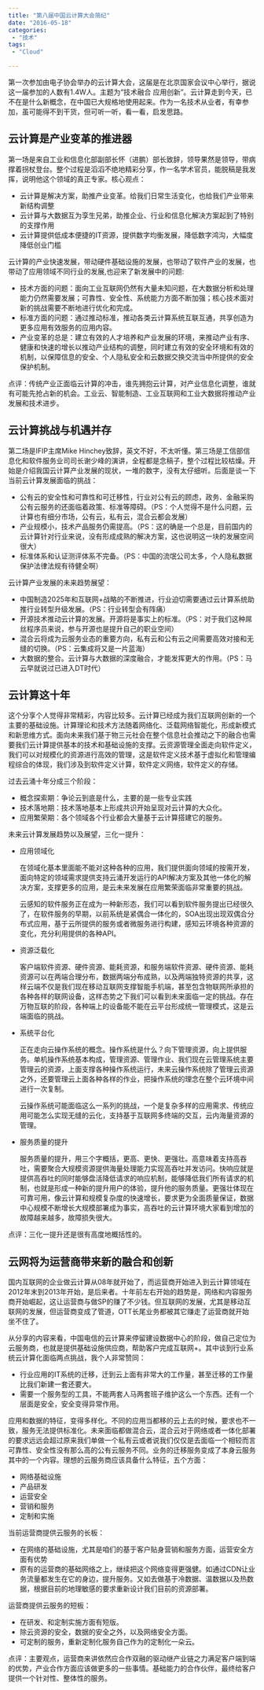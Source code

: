 ```yaml
---
title: "第八届中国云计算大会简纪"
date: "2016-05-18"
categories:
 - "技术"
tags:
 - "Cloud"

---
```


第一次参加由电子协会举办的云计算大会，这届是在北京国家会议中心举行，据说这一届参加的人数有1.4W人。主题为“技术融合 应用创新”。云计算走到今天，已不在是什么新概念，在中国已大规格地使用起来。作为一名技术从业者，有幸参加，虽可能得不到干货，但可听一听，看一看，启发思路。


## 云计算是产业变革的推进器

第一场是来自工业和信息化部副部长怀（进鹏）部长致辞，领导果然是领导，带病撑着拐杖登台。整个过程是滔滔不绝地精彩分享，作一名学术官员，能脱稿是我发挥，说明他这个领域的真正专家。核心观点：

  * 云计算是解决方案，助推产业变革。给我们日常生活变化，也给我们产业带来新结构调整
  * 云计算与大数据互为孪生兄弟，助推企业、行业和信息化解决方案起到了特别的支撑作用
  * 云计算提供低成本便捷的IT资源，提供数字均衡发展，降低数字鸿沟，大幅度降低创业门槛

云计算的产业快速发展，带动硬件基础设施的发展，也带动了软件产业的发展，也带动了应用领域不同行业的发展,也迎来了新发展中的问题:

  * 技术方面的问题：面向工业互联网仍然有大量未知问题，在大数据分析和处理能力仍然需要发展；可靠性、安全性、系统能力方面不断加强；核心技术面对新的挑战需要不断地进行优化和完成。
  * 标准方面的问题：通过推动标准，推动各类云计算系统互联互通，共享创造为更多应用有效服务的应用内容。
  * 产业变革的总是：建立有效的人才培养和产业发展的环境，来推动产业有序、健康和快速的增长以推动产业结构的调整，同时建立有效的安全环境和有效的机制，以保障信息的安全、个人隐私安全和云数据交换交流当中所提供的安全保护机制。

点评：传统产业正面临云计算的冲击，谁先拥抱云计算，对产业信息化调整，谁就有可能先抢占新的机会。工业云、智能制造、工业互联网和工业大数据将推动产业发展和技术进步。

## 云计算挑战与机遇并存

第二场是IFIP主席Mike Hinchey致辞，英文不好，不太听懂。第三场是工信部信息化和软件服务业司司长谢少峰的演讲，全程都是念稿子，整个过程比较枯燥。开始是介绍我国云计算产业发展的现状，一堆的数字，没有太仔细听。后面是谈一下当前云计算发展面临的挑战：

  * 公有云的安全性和可靠性和可迁移性，行业对公有云的顾虑，政务、金融采购公有云服务的还面临着政策、标准等障碍。（PS：个人觉得不是什么问题，云计算也有细分市场，公有云，私有云，混合云都会发展）
  * 产业规模小，技术产品服务仍需提高。（PS：这的确是一个总是，目前国内的云计算针对行业来说，没有形成成熟的解决方案，这也说明这一块的发展空间很大）
  * 标准体系和认证测评体系不完备。（PS：中国的流氓公司太多，个人隐私数据保护法律法规有待健全啊）

云计算产业发展的未来趋势展望：

  * 中国制造2025年和互联网+战略的不断推进，行业迫切需要通过云计算系统助推行业转型升级发展。（PS：行业转型会有阵痛）
  * 开源技术推动云计算的发展。开源将是事实上的标准。（PS：对于我们这种屌丝程序员来说，参与开源也是提升自己的职业空间）
  * 混合云将成为云服务业态的重要方向，私有云和公有云之间需要高效对接和无缝的切换。（PS：云集成将又是一片蓝海）
  * 大数据的整合。云计算与大数据的深度融合，才能发挥更大的作用。（PS：马云早就说过已进入DT时代）

## 云计算这十年

这个分享个人觉得非常精彩，内容比较多。云计算已经成为我们互联网创新的一个主要的基础设施。计算理论和技术方法随着网络化、泛载网络智能化，形成新模式和新思维方式。面向未来我们基于物三元社会在整个信息社会推动之下的融合也需要我们云计算提供基本的技术和基础设施的支撑。云资源管理全面走向软件定义，我们可以对规模化的资源进行高效的管理，这是软件定义技术基于虚拟化和管理编程综合的体现，我们涉及到软件定义计算，软件定义网络，软件定义的存储。

过去云涌十年分成三个阶段：

  * 概念探索期：争论云到底是什么，主要的是一些专业实践
  * 技术落地期：技术落地基本上形成共识开始呈现对云计算的大众化。
  * 应用繁荣期：各个领域各个行业都会大量基于云计算搭建它的服务。

未来云计算发展趋势以及展望，三化一提升：

  * 应用领域化

    在领域化基本里面能不能对这种各种的应用，我们提供面向领域的按需开发，面向特定的领域需求提供支持云涌开发运行的API解决方案及其他一体化的解决方案，支撑更多的应用，是云未来发展在应用繁荣面临非常重要的挑战。

    云感知的软件服务正在成为一种新形态，我们可以看到软件服务提出已经很久了，在软件服务的早期，以前系统是紧偶合一体化的，SOA出现出现双偶合分布式应用，基于云所提供的服务或者微服务进行构建，感知云环境各种资源的变化，充分利用提供的各种API。

  * 资源泛载化

    客户端软件资源、硬件资源、能耗资源，和服务端软件资源、硬件资源、能耗资源可以在两端合理分布，数据两端分布成熟，以及两端独特资源的共享，这样云端不仅是我们现在移动互联网支撑智能手机端，甚至包含物联网所承担的各种各样的联网设备，这样态势之下我们可以看到未来面临一定的挑战。存在万物互联的阶段，各种端上的设备能不能在云平台形成统一管理模式，这是云端面临的挑战。

  * 系统平台化

    正在走向云操作系统的概念。操作系统是什么？向下管理资源，向上提供服务。单机操作系统基本构成，管理资源、管理作业、我们现在云管理系统主要管理云的资源，上面支撑各种操作系统运行，未来云操作系统除了管理云资源之外，还要管理云上面各种各样的作业，把操作系统的理念在整个云环境中间进行一次复制。

    云操作系统可能面临这么一系列的挑战，一个是复杂多样的应用需求、传统应用可能怎么实现无缝的云化，支持基于互联网多终端的交互，云内海量资源的管理。

  * 服务质量的提升

    服务质量的提升，用三个字概括，更高、更快、更强壮。高意味着支持高吞吐，需要聚合大规模资源提供海量处理能力实现高吞吐并发访问。快响应就是提供高吞吐的同时能够盘活降低请求的响应机制，能够降低我们所有请求的机制，也就是形成一种新的提升用户的体验，提升他的服务质量。更强壮体现在可靠可用，像云计算和规模复杂度的快速增长，要求更为全面质量保证，数据中心规模不断增长大规模部署成为事实，高吞吐的云计算环境大家看到增加的故障越来越多，故障损失很大。

点评：三化一提升还是很有高度地概括性的。

## 云网将为运营商带来新的融合和创新

国内互联网的企业做云计算从08年就开始了，而运营商开始进入到云计算领域在2012年末到2013年开始，是后来者。十年前左右开始的趋势是，网络和内容服务商开始崛起，这让运营商与做SP的赚了不少钱。但互联网的发展，尤其是移动互联网的发展，但运营商变成了管道，OTT长尾业务都被其它赚走了运营商就开始坐不住了。

从分享的内容来看，中国电信的云计算来停留建设数据中心的阶段，做自己定位为云服务商，也就是提供基础设施供应商，帮助客户完成互联网+。其中谈到行业系统云计算化面临两点挑战，我个人非常赞同：

  * 行业应用的IT系统的迁移，迁到云上面有非常大的工作量，甚至迁移的工作量比我们新建一套还要大。
  * 需要一个服务型的工具，不能两套人马两套班子维护这么一个东西。还有一个层面是安全，安全变得异常作用。

应用和数据的特征，变得多样化。不同的应用当都移的云上去的时候，要求也不一致，服务无法提供标准化。未来面临都做混合云，混合云对于网络或者一体化部署的要求远远会超过原来我们单做一个私有云或者说我们仅仅是去面临一个相较而言可靠性、安全性没有那么高的公有云服务不同。业务的迁移服务变成了本身云服务其中的一个内容。理想的云服务商应该具备什么特征，五个方面：

  * 网络基础设施
  * 产品研发
  * 运营安全
  * 营销和服务
  * 定制和实施

当前运营商提供云服务的长板：

  * 在网络的基础设施，尤其是咱们的基于客户贴身营销和服务方面，运营安全方面有优势
  * 原有的运营商的基础网络之上，继续把这个网络变得更强健。如通过CDN让业务流量都发生在它的身边，提升服务。又如去做基于冷数据、温数据以及热数据，根据目前的地理敏感的要求重新设计我们目前的资源部署。

运营商提供云服务的短板：

  * 在研发、和定制实施方面有短版。
  * 除云资源的安全，数据的安全之外，以及网络安全方面。
  * 可定制的服务，重新定制化服务自己作为的定制化一朵云。

点评：主要观点，运营商来讲依然应合作双融的驱动继产业链之力满足客户端到端的优势，产业合作方面应该做更多的一些事情。基础能力的合作伙伴，最终给客户提供一个针对性、整体性的服务。
